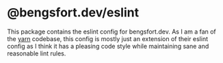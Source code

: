 # @bengsfort.dev/eslint

This package contains the eslint config for bengsfort.dev. As I am a fan of the [yarn](https://github.com/yarnpkg/berry) codebase, this config is mostly just an extension of their eslint config as I think it has a pleasing code style while maintaining sane and reasonable lint rules.
